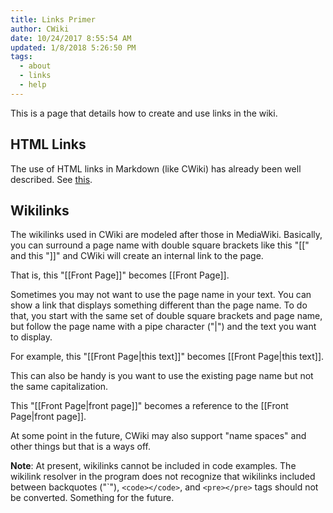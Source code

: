 ```yaml
---
title: Links Primer
author: CWiki
date: 10/24/2017 8:55:54 AM
updated: 1/8/2018 5:26:50 PM 
tags:
  - about
  - links
  - help
---
```


This is a page that details how to create and use links in the wiki.

## HTML Links ##

The use of HTML links in Markdown (like CWiki) has already been well described. See [this](https://daringfireball.net/projects/markdown/syntax#link).

## Wikilinks ##

The wikilinks used in CWiki are modeled after those in MediaWiki. Basically, you can surround a page name with double square brackets  like this "\[\[" and this "\]\]" and CWiki will create an internal link to the page.

That is, this "\[\[Front Page\]\]" becomes [[Front Page]].

Sometimes you may not want to use the page name in your text. You can show a link that displays something different than the page name. To do that, you start with the same set of double square brackets and page name, but follow the page name with a pipe character ("|") and the text you want to display.

For example, this "\[\[Front Page|this text\]\]" becomes [[Front Page|this text]].

This can also be handy is you want to use the existing page name but not the same capitalization.

This "\[\[Front Page|front page\]\]" becomes a reference to the [[Front Page|front page]].

At some point in the future, CWiki may also support "name spaces" and other things but that is a ways off.

**Note**: At present, wikilinks cannot be included in code examples. The wikilink resolver in the program does not recognize that wikilinks included between backquotes ("\`"), `<code></code>`, and `<pre></pre>` tags should not be converted. Something for the future.
